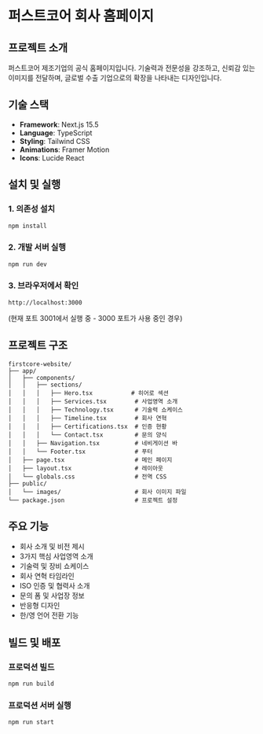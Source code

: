 # 퍼스트코어 회사 홈페이지

## 프로젝트 소개
퍼스트코어 제조기업의 공식 홈페이지입니다.
기술력과 전문성을 강조하고, 신뢰감 있는 이미지를 전달하며, 글로벌 수출 기업으로의 확장을 나타내는 디자인입니다.

## 기술 스택
- **Framework**: Next.js 15.5
- **Language**: TypeScript
- **Styling**: Tailwind CSS
- **Animations**: Framer Motion
- **Icons**: Lucide React

## 설치 및 실행

### 1. 의존성 설치
```bash
npm install
```

### 2. 개발 서버 실행
```bash
npm run dev
```

### 3. 브라우저에서 확인
```
http://localhost:3000
```
(현재 포트 3001에서 실행 중 - 3000 포트가 사용 중인 경우)

## 프로젝트 구조
```
firstcore-website/
├── app/
│   ├── components/
│   │   ├── sections/
│   │   │   ├── Hero.tsx           # 히어로 섹션
│   │   │   ├── Services.tsx        # 사업영역 소개
│   │   │   ├── Technology.tsx      # 기술력 쇼케이스
│   │   │   ├── Timeline.tsx        # 회사 연혁
│   │   │   ├── Certifications.tsx  # 인증 현황
│   │   │   └── Contact.tsx         # 문의 양식
│   │   ├── Navigation.tsx          # 네비게이션 바
│   │   └── Footer.tsx              # 푸터
│   ├── page.tsx                    # 메인 페이지
│   ├── layout.tsx                  # 레이아웃
│   └── globals.css                 # 전역 CSS
├── public/
│   └── images/                     # 회사 이미지 파일
└── package.json                    # 프로젝트 설정
```

## 주요 기능
- 회사 소개 및 비전 제시
- 3가지 핵심 사업영역 소개
- 기술력 및 장비 쇼케이스
- 회사 연혁 타임라인
- ISO 인증 및 협력사 소개
- 문의 폼 및 사업장 정보
- 반응형 디자인
- 한/영 언어 전환 기능

## 빌드 및 배포

### 프로덕션 빌드
```bash
npm run build
```

### 프로덕션 서버 실행
```bash
npm run start
```